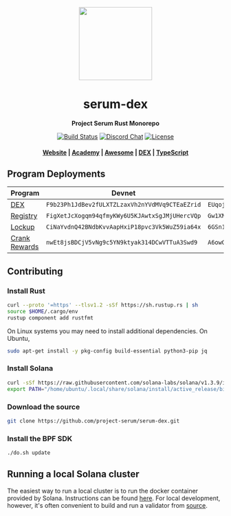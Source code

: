 <div align="center">
  <img height="170" src="http://github.com/project-serum/awesome-serum/blob/master/logo-serum.png?raw=true" />

  <h1>serum-dex</h1>

  <p>
    <strong>Project Serum Rust Monorepo</strong>
  </p>

  <p>
    <a href="https://travis-ci.com/project-serum/serum-dex"><img alt="Build Status" src="https://travis-ci.com/project-serum/serum-dex.svg?branch=master" /></a>
    <a href="https://discord.com/channels/739225212658122886"><img alt="Discord Chat" src="https://img.shields.io/discord/739225212658122886?color=blueviolet" /></a>
    <a href="https://opensource.org/licenses/Apache-2.0"><img alt="License" src="https://img.shields.io/github/license/project-serum/serum-dex?color=blue" /></a>
  </p>

  <h4>
    <a href="https://projectserum.com/">Website</a>
    <span> | </span>
    <a href="https://serum-academy.com/en/">Academy</a>
    <span> | </span>
    <a href="https://github.com/project-serum/awesome-serum">Awesome</a>
    <span> | </span>
    <a href="https://dex.projectserum.com/#/">DEX</a>
    <span> | </span>
    <a href="https://github.com/project-serum/serum-ts">TypeScript</a>
  </h4>
</div>

## Program Deployments

| Program | Devnet | Mainnet Beta |
| --------|--------|------------- |
| [DEX](/dex)     | `F9b23Ph1JdBev2fULXTZLzaxVh2nYVdMVq9CTEaEZrid` | `EUqojwWA2rd19FZrzeBncJsm38Jm1hEhE3zsmX3bRc2o` |
| [Registry](/registry/program) | `FigXetJcXogqm94qfmyKWy6U5KJAwtxSgJMjUHercVQp` | `Gw1XNGbSnx7PJcHTTuxxhWfkjjPmq29Qkv1hWbVFnrDp` |
| [Lockup](/lockup/program) | `CiNaYvdnQ42BNdbKvvAapHxiP18pvc3Vk5WuZ59ia64x` | `6GSn1woRF541HaiEWqNofYn8quzJuRBPi1nwoho8zNnh` |
| [Crank Rewards](/registry/rewards/program) | `nwEt8jsBDCjV5vNg9c5YN9ktyak314DCwVTTuA3Swd9` | `A6owGf3tHCcj7BfJe5MHQmoLNYjTZhrGYXo4HeAvJVbP `|

## Contributing

### Install Rust

```bash
curl --proto '=https' --tlsv1.2 -sSf https://sh.rustup.rs | sh
source $HOME/.cargo/env
rustup component add rustfmt
```

On Linux systems you may need to install additional dependencies. On Ubuntu,

```bash
sudo apt-get install -y pkg-config build-essential python3-pip jq
```

### Install Solana

```bash
curl -sSf https://raw.githubusercontent.com/solana-labs/solana/v1.3.9/install/solana-install-init.sh | sh -s - v1.3.9
export PATH="/home/ubuntu/.local/share/solana/install/active_release/bin:$PATH"
```

### Download the source

```bash
git clone https://github.com/project-serum/serum-dex.git
```

### Install the BPF SDK

```bash
./do.sh update
```

## Running a local Solana cluster

The easiest way to run a local cluster is to run the docker container provided by Solana.
Instructions can be found [here](https://solana-labs.github.io/solana-web3.js/). For local development, however, it's often convenient to build and run a validator from [source](https://github.com/solana-labs/solana).
